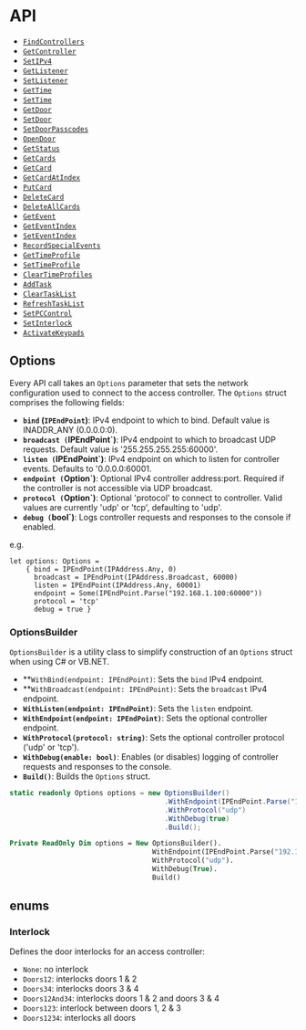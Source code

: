 # API

- [`FindControllers`](find-controllers.md)
- [`GetController`](get-controller.md)
- [`SetIPv4`](set-IPv4.md)
- [`GetListener`](get-listener.md)
- [`SetListener`](set-listener.md)
- [`GetTime`](get-time.md)
- [`SetTime`](set-time.md)
- [`GetDoor`](get-door.md)
- [`SetDoor`](set-door.md)
- [`SetDoorPasscodes`](set-door-passcodes.md)
- [`OpenDoor`](open_door.md)
- [`GetStatus`](get-status.md)
- [`GetCards`](get-cards.md)
- [`GetCard`](get-card.md)
- [`GetCardAtIndex`](get-card-at-index.md)
- [`PutCard`](put-card.md)
- [`DeleteCard`](delete-card.md)
- [`DeleteAllCards`](delete-all-cards.md)
- [`GetEvent`](get-event.md)
- [`GetEventIndex`](get-event-index.md)
- [`SetEventIndex`](set-event-index.md)
- [`RecordSpecialEvents`](record-special-events.md)
- [`GetTimeProfile`](get-time-profile.md)
- [`SetTimeProfile`](set-time-profile.md)
- [`ClearTimeProfiles`](clear-time-profiles.md)
- [`AddTask`](add-task.md)
- [`ClearTaskList`](clear-tasklist.md)
- [`RefreshTaskList`](refresh-tasklist.md)
- [`SetPCControl`](set-pc-control.md)
- [`SetInterlock`](set-interlock.md)
- [`ActivateKeypads`](activate-keypads.md)

## Options

Every API call takes an `Options` parameter that sets the network configuration used to connect to the
access controller. The `Options` struct comprises the following fields:

- **`bind` (`IPEndPoint`)**: IPv4 endpoint to which to bind. Default value is INADDR_ANY (0.0.0.0:0).
- **`broadcast (`IPEndPoint`)**:  IPv4 endpoint to which to broadcast UDP requests. Default value is '255.255.255.255:60000'.
- **`listen (`IPEndPoint`)**: IPv4 endpoint on which to listen for controller events. Defaults to '0.0.0.0:60001.
- **`endpoint (`Option<IPEndPoint>`)**: Optional IPv4 controller address:port. Required if the controller is not accessible via UDP broadcast.
- **`protocol (`Option<string>`)**: Optional 'protocol' to connect to controller. Valid values are currently 'udp' or 'tcp', defaulting to 'udp'.
- **`debug (`bool`)**: Logs controller requests and responses to the console if enabled.

e.g.
```
let options: Options =
    { bind = IPEndPoint(IPAddress.Any, 0)
      broadcast = IPEndPoint(IPAddress.Broadcast, 60000)
      listen = IPEndPoint(IPAddress.Any, 60001)
      endpoint = Some(IPEndPoint.Parse("192.168.1.100:60000"))
      protocol = 'tcp'
      debug = true }
```

### OptionsBuilder

`OptionsBuilder` is a utility class to simplify construction of an `Options` struct when using C# or VB.NET.

    
- **`WithBind(endpoint: IPEndPoint)`: Sets the `bind` IPv4 endpoint.
- **`WithBroadcast(endpoint: IPEndPoint)`: Sets the `broadcast` IPv4 endpoint.
- **`WithListen(endpoint: IPEndPoint)`**: Sets the `listen` endpoint.
- **`WithEndpoint(endpoint: IPEndPoint)`**: Sets the optional controller endpoint.
- **`WithProtocol(protocol: string)`**: Sets the optional controller protocol ('udp' or 'tcp').
- **`WithDebug(enable: bool)`**: Enables (or disables) logging of controller requests and responses to the console.
- **`Build()`**: Builds the `Options` struct.

```csharp
static readonly Options options = new OptionsBuilder()
                                      .WithEndpoint(IPEndPoint.Parse("192.168.1.100:60000"))
                                      .WithProtocol("udp")
                                      .WithDebug(true)
                                      .Build();
```

```vb
Private ReadOnly Dim options = New OptionsBuilder().
                                   WithEndpoint(IPEndPoint.Parse("192.168.1.100:60000")).
                                   WithProtocol("udp").
                                   WithDebug(True).
                                   Build()
```

## enums

### Interlock

Defines the door interlocks for an access controller:

- `None`: no interlock
- `Doors12`: interlocks doors 1 & 2
- `Doors34`: interlocks doors 3 & 4
- `Doors12And34`: interlocks doors 1 & 2 and doors 3 & 4
- `Doors123`: interlock between doors 1, 2 & 3
- `Doors1234`: interlocks all doors
